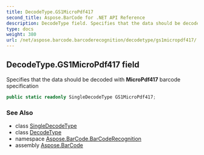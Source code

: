 ```yaml
---
title: DecodeType.GS1MicroPdf417
second_title: Aspose.BarCode for .NET API Reference
description: DecodeType field. Specifies that the data should be decoded with MicroPdf417 barcode specification
type: docs
weight: 380
url: /net/aspose.barcode.barcoderecognition/decodetype/gs1micropdf417/
---
```

## DecodeType.GS1MicroPdf417 field

Specifies that the data should be decoded with **MicroPdf417** barcode specification

```csharp
public static readonly SingleDecodeType GS1MicroPdf417;
```

### See Also

* class [SingleDecodeType](../../singledecodetype/)
* class [DecodeType](../)
* namespace [Aspose.BarCode.BarCodeRecognition](../../../aspose.barcode.barcoderecognition/)
* assembly [Aspose.BarCode](../../../)


